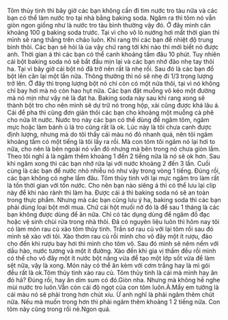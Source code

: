Tôm thủy tinh thì bây giờ các bạn không cần đi tìm nước tro tàu nữa và các bạn có thể làm nước tro tại nhà bằng baking soda. Ngâm ra thì tôm nó vẫn giòn ngon giống như là nước tro tàu bình thường vậy đó. Ở đây mình cân khoảng 100 g baking soda trước. Tại vì cho vô lò nướng hơi mất thời gian thì mình sẽ rang thẳng trên chảo luôn. Khi rang thì các bạn để nhiệt độ trung bình thôi. Các bạn sẽ hỏi là ủa vậy chứ rang tới khi nào thì mới biết nó được anh. Thời gian á thì các bạn có thể canh khoảng tầm đâu 10 phút. Tuy nhiên cái bột baking soda nó sẽ bắt đầu mịn lại và các bạn nhớ đảo nhẹ tay thôi ha. Tại vì bây giờ cái bột nó đã trở nên rất là nhẹ rồi. Sau đó là các bạn đổ bột lên cân lại một lần nữa. Thông thường thì nó sẽ nhẹ đi 1/3 trọng lượng trở lên. Ở đây thì trọng lượng bột nó chỉ còn có một nửa thôi, tại vì nó không chỉ bay hơi mà nó còn hao hụt nữa. Các bạn đặt muỗng vô kéo một đường mà nó mịn như vậy nè là đạt ha. Baking soda này sau khi rang xong sẽ thành bột tro cho nên mình sẽ dự trữ nó trong hộp, xài cũng được khá lâu á. Cái để pha thì cũng đơn giản thôi các bạn cho khoảng một muỗng cà phê cho nửa lít nước. Nước tro này các bạn có thể dùng để ngâm tôm, ngâm mực hoặc làm bánh ú lá tro cũng rất là ok. Lúc này là tôi chưa canh được định lượng, nhưng mà do tôi thấy cái màu nó đỏ nhanh quá, nên tôi ngâm khoảng tầm có một tiếng là tôi lấy ra rồi. Mà con tôm tôi ngâm nó lại hơi to nữa, cho nên là bên ngoài nó vẫn đỏ nhưng mà bên trong nó chưa giòn lắm. Theo tôi nghĩ á là ngâm thêm khoảng 1 đến 2 tiếng nữa là nó sẽ ok hơn. Sau khi ngâm xong thì các bạn nhớ rửa lại với nước khoảng 2 đến 3 lần. Cuối cùng là các bạn để nước nhỏ nhiễu nó như vậy trong vòng 1 tiếng. Đúng rồi, các bạn không có nghe lầm đâu. Tôm thủy tinh với lại mực ngâm tro làm rất là tốn thời gian với tốn nước. Cho nên bạn nào siêng á thì có thể lưu lại clip này để khi nào rảnh thì làm ha. Được cái á thì baking soda nó sẽ an toàn trong thực phẩm. Nhưng mà các bạn cũng lưu ý ha, baking soda thì các bạn phải dùng loại bột mới mua. Chứ cái hột muối nở đó là để sau 1 tháng là các bạn không được dùng để ăn nữa. Chỉ có tác dụng dùng để ngâm đồ đạc hoặc vệ sinh chùi rửa trong nhà thôi. Đã có nguyên liệu luôn thì hôm nay tôi có làm món rau củ xào tôm thủy tinh. Trần sơ rau củ với lại tôm rồi sau đó mình sẽ xào với tỏi. Xào thơm rau củ rồi mình cho vô đây một ít rượu, đảo cho đến khi rượu bay hơi thì mình cho tôm vô. Sau đó mình sẽ nêm nếm với dầu hào, nước tương và một ít đường. Xào đến khi gia vị thấm đều rồi mình có thể cho vô đây một ít nước bột năng vừa để tạo một lớp sốt vừa để làm sệt nữa, vậy là xong. Món này có thể ăn kèm với cơm trắng hay là mì gói đều rất là ok.Tôm thủy tinh xào rau củ. Tôm thủy tinh là cái mà mình hay ăn đó hả? Đúng rồi, hay ăn dim sum có đó.Giòn nha. Nhưng mà không hề nghe mùi nước tro luôn.Vẫn còn cái độ ngọt của con tôm luôn.À.Mấy em tưởng là cái màu nó sẽ phải trong hơn chút xíu. Ừ anh nghĩ là phải ngâm thêm chút nữa. Nếu mà muốn trong hơn thì phải ngâm thêm khoảng 1 2 tiếng nữa. Con tôm này cũng trong rồi nè.Ngon quá.